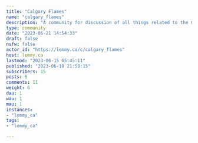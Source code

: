 ```yaml
---
title: "Calgary Flames" 
name: "calgary_flames"
description: "A community for discussion of all things related to the Calgary Flames.Rules:- No hate speech, bigotry, racism, homophobia, sexism, etc- Be respectful- No spamming or advertising- No AI generated content, posts, or comments- No NSFW"
type: community
date: "2023-06-21 14:54:33"
draft: false
nsfw: false
actor_id: "https://lemmy.ca/c/calgary_flames"
host: lemmy.ca
lastmod: "2023-06-15 05:45:11"
published: "2023-06-10 21:58:15"
subscribers: 15
posts: 6
comments: 11
weight: 6
dau: 1
wau: 1
mau: 1
instances:
- "lemmy_ca"
tags: 
- "lemmy_ca"

---
```

